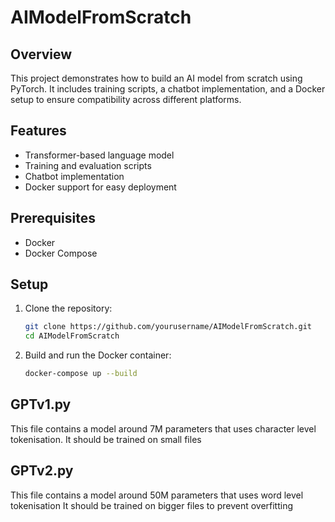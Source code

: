 # AIModelFromScratch

## Overview

This project demonstrates how to build an AI model from scratch using PyTorch. It includes training scripts, a chatbot implementation, and a Docker setup to ensure compatibility across different platforms.

## Features

- Transformer-based language model
- Training and evaluation scripts
- Chatbot implementation
- Docker support for easy deployment

## Prerequisites

- Docker
- Docker Compose

## Setup

1. Clone the repository:

   ```sh
   git clone https://github.com/yourusername/AIModelFromScratch.git
   cd AIModelFromScratch
   ```

2. Build and run the Docker container:
   ```sh
   docker-compose up --build
   ```

## GPTv1.py

This file contains a model around 7M parameters that uses character level tokenisation.
It should be trained on small files

## GPTv2.py

This file contains a model around 50M parameters that uses word level tokenisation
It should be trained on bigger files to prevent overfitting
